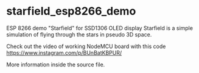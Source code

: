 # starfield_esp8266_demo
ESP 8266 demo "Starfield" for SSD1306 OLED display
Starfield is a simple simulation of flying through the stars in pseudo 3D space. 

Check out the video of working NodeMCU board with this code https://www.instagram.com/p/BUnBatKBPUR/

More information inside the source file.
